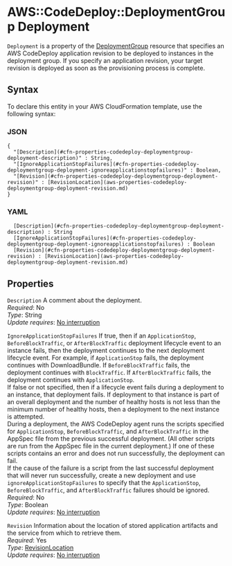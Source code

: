 # AWS::CodeDeploy::DeploymentGroup Deployment<a name="aws-properties-codedeploy-deploymentgroup-deployment"></a>

 `Deployment` is a property of the [DeploymentGroup](https://docs.aws.amazon.com/AWSCloudFormation/latest/UserGuide/aws-resource-codedeploy-deploymentgroup.html) resource that specifies an AWS CodeDeploy application revision to be deployed to instances in the deployment group\. If you specify an application revision, your target revision is deployed as soon as the provisioning process is complete\. 

## Syntax<a name="aws-properties-codedeploy-deploymentgroup-deployment-syntax"></a>

To declare this entity in your AWS CloudFormation template, use the following syntax:

### JSON<a name="aws-properties-codedeploy-deploymentgroup-deployment-syntax.json"></a>

```
{
  "[Description](#cfn-properties-codedeploy-deploymentgroup-deployment-description)" : String,
  "[IgnoreApplicationStopFailures](#cfn-properties-codedeploy-deploymentgroup-deployment-ignoreapplicationstopfailures)" : Boolean,
  "[Revision](#cfn-properties-codedeploy-deploymentgroup-deployment-revision)" : [RevisionLocation](aws-properties-codedeploy-deploymentgroup-deployment-revision.md)
}
```

### YAML<a name="aws-properties-codedeploy-deploymentgroup-deployment-syntax.yaml"></a>

```
﻿  [Description](#cfn-properties-codedeploy-deploymentgroup-deployment-description) : String
﻿  [IgnoreApplicationStopFailures](#cfn-properties-codedeploy-deploymentgroup-deployment-ignoreapplicationstopfailures) : Boolean
﻿  [Revision](#cfn-properties-codedeploy-deploymentgroup-deployment-revision) : [RevisionLocation](aws-properties-codedeploy-deploymentgroup-deployment-revision.md)
```

## Properties<a name="aws-properties-codedeploy-deploymentgroup-deployment-properties"></a>

`Description`  <a name="cfn-properties-codedeploy-deploymentgroup-deployment-description"></a>
A comment about the deployment\.  
*Required*: No  
*Type*: String  
*Update requires*: [No interruption](https://docs.aws.amazon.com/AWSCloudFormation/latest/UserGuide/using-cfn-updating-stacks-update-behaviors.html#update-no-interrupt)

`IgnoreApplicationStopFailures`  <a name="cfn-properties-codedeploy-deploymentgroup-deployment-ignoreapplicationstopfailures"></a>
 If true, then if an `ApplicationStop`, `BeforeBlockTraffic`, or `AfterBlockTraffic` deployment lifecycle event to an instance fails, then the deployment continues to the next deployment lifecycle event\. For example, if `ApplicationStop` fails, the deployment continues with DownloadBundle\. If `BeforeBlockTraffic` fails, the deployment continues with `BlockTraffic`\. If `AfterBlockTraffic` fails, the deployment continues with `ApplicationStop`\.   
 If false or not specified, then if a lifecycle event fails during a deployment to an instance, that deployment fails\. If deployment to that instance is part of an overall deployment and the number of healthy hosts is not less than the minimum number of healthy hosts, then a deployment to the next instance is attempted\.   
 During a deployment, the AWS CodeDeploy agent runs the scripts specified for `ApplicationStop`, `BeforeBlockTraffic`, and `AfterBlockTraffic` in the AppSpec file from the previous successful deployment\. \(All other scripts are run from the AppSpec file in the current deployment\.\) If one of these scripts contains an error and does not run successfully, the deployment can fail\.   
 If the cause of the failure is a script from the last successful deployment that will never run successfully, create a new deployment and use `ignoreApplicationStopFailures` to specify that the `ApplicationStop`, `BeforeBlockTraffic`, and `AfterBlockTraffic` failures should be ignored\.   
*Required*: No  
*Type*: Boolean  
*Update requires*: [No interruption](https://docs.aws.amazon.com/AWSCloudFormation/latest/UserGuide/using-cfn-updating-stacks-update-behaviors.html#update-no-interrupt)

`Revision`  <a name="cfn-properties-codedeploy-deploymentgroup-deployment-revision"></a>
Information about the location of stored application artifacts and the service from which to retrieve them\.  
*Required*: Yes  
*Type*: [RevisionLocation](aws-properties-codedeploy-deploymentgroup-deployment-revision.md)  
*Update requires*: [No interruption](https://docs.aws.amazon.com/AWSCloudFormation/latest/UserGuide/using-cfn-updating-stacks-update-behaviors.html#update-no-interrupt)